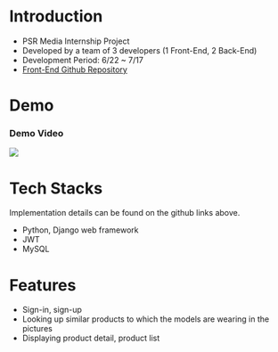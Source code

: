 # Introduction

- PSR Media Internship Project
- Developed by a team of 3 developers (1 Front-End, 2 Back-End)
- Development Period: 6/22 ~ 7/17
- [Front-End Github Repository](https://github.com/nickanism/psr-frontend)

# Demo
### Demo Video
[![](https://images.velog.io/images/nickanism/post/2a3167ad-0ece-4060-be10-53ff66f173a7/Screen%20Shot%202020-07-21%20at%2010.53.36%20AM.png)](https://www.youtube.com/watch?v=WyCnexeF1dg&feature=youtu.be)

# Tech Stacks
Implementation details can be found on the github links above.
- Python, Django web framework
- JWT
- MySQL

# Features
- Sign-in, sign-up
- Looking up similar products to which the models are wearing in the pictures
- Displaying product detail, product list

